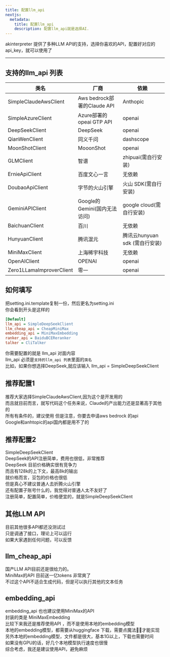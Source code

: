```yaml
---
title: 配置llm_api
nextjs:
  metadata:
    title: 配置llm_api
    description: 配置llm_api就是选择AI.
---
```


akinterpreter 提供了多种LLM API的支持，选择你喜欢的API，配置好对应的api_key，就可以使用了

---

##  支持的llm_api 列表

| 类名                  | 厂商                        | 依赖       |
|----------------------|-----------------------------|------------|
| SimpleClaudeAwsClient| Aws bedrock部署的Claude API  | Anthopic   |
| SimpleAzureClient    | Azure部署的opeai GTP API     | openai     |
| DeepSeekClient       | DeepSeek                    | openai     |
| QianWenClient        | 同义千问                     | dashscope  |
| MoonShotClient       | MooonShot                   | openai     |
| GLMClient            | 智谱                        | zhipuai(需自行安装)    |
| ErnieApiClient       | 百度文心一言                 | 无依赖     |
| DoubaoApiClient      | 字节的火山引擎               | 火山 SDK(需自行安装)   |
| GeminiAPIClient      | Google的Gemini(国内无法访问) | google cloud(需自行安装) |
| BaichuanClient      | 百川                          | 无依赖      |
| HunyuanClient        | 腾讯混元 | 腾讯云hunyuan sdk (需自行安装) |
| MiniMaxClient        | 上海稀宇科技                   | 无依赖      |
| OpenAIClient         | OPENAI                        | openai    |
| Zero1LLamaImproverClient| 零一                        | openai    |


## 如何填写

把setting.ini.template复制一份，然后更名为setting.ini    
你会看到开头是这样的
```ini
[Default]
llm_api = SimpleDeepSeekClient
llm_cheap_api = CheapMiniMax
embedding_api = MiniMaxEmbedding
ranker_api = BaiduBCEReranker
talker = CliTalker
```
你需要配置的就是 llm_api 对面内容   
llm_api 必须是`支持的llm_api 列表`里面的`类名`   
比如，如果你想选择DeepSeek,就应该输入 llm_api = SimpleDeepSeekClient    

## 推荐配置1
推荐大家选择SimpleClaudeAwsClient,因为这个是开发用的   
而且就目前而言，就写代码这个任务来说，Claude的产出能力还是显著高于其他的   
所有有条件的，建议使用
但是注意，你要去申请aws bedrock 的api   
Google和anhtopic的api国内都是用不了的     

## 推荐配置2
SimpleDeepSeekClient   
DeepSeek的API注册简单，费用也很低，非常推荐   
DeepSeek 目前价格确实很有竞争力   
而且有128k的上下文，最高8k的输出     
就价格而言，豆包的价格也很低   
但是真心不建议普通人去折腾火山引擎    
还有配置子账号什么的，我觉得对普通人太不友好了    
注册简单，配置简单，价格便宜的，就是SimpleDeepSeekClient   

## 其他LLM API
目前其他很多API都还没测试过    
只是调通了接口，理论上可以运行   
如果大家遇到任何问题，可以反馈   

## llm_cheap_api
国产LLM API目前还是很给力的。    
MiniMax的API 目前送一亿tokens 非常爽了  
不过这个API不适合生成代码，但是可以执行其他的文本任务   

## embedding_api
embedding_api 也也建议使用MiniMax的API   
封装的类是 MiniMaxEmbedding   
比较下来我还是推荐使用API ，而不是使用本地的embedding模型    
本地的embedding模型，都需要从huggingface 下载，需要点魔法🧙‍♀️才能实现    
另外本地的embedding模型，文件都是很大，基本1G以上，下载也需要时间    
如果没有GPU的话，好几个本地模型执行速度也很慢    
综合考虑，我还是建议使用API，避免麻烦    